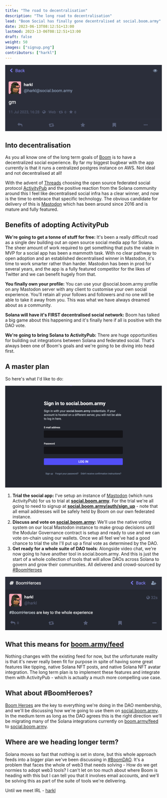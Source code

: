 ```yaml
---
title: "The road to decentralisation"
description: "The long road to decentralisation"
lead: "Boom Social has finally gone decentralised at social.boom.army"
date: 2023-06-13T08:12:51+13:00
lastmod: 2023-13-06T08:12:51+13:00
draft: false
weight: 50
images: ["signup.png"]
contributors: ["harkl"]
---
```


![GM](gm.png)

## Into decentralisation

As you all know one of the long term goals of [Boom](boom.army) is to have a decentralized social experience. By far my biggest bugbear with the app currently is that it runs a centralized postgres instance on AWS. Not ideal and not decentralised at all!

With the advent of [Threads](https://www.threads.net) choosing the open source federated social protocol [ActivityPub](https://en.wikipedia.org/wiki/ActivityPub) and the positive reaction from the Solana community around this I feel like decentralised social infra has a clear winner, and now is the time to embrace that specific technology. The obvious candidate for delivery of this is [Mastodon](https://joinmastodon.org) which has been around since 2016 and is mature and fully featured.

## Benefits of adopting ActivityPub

**We're going to get a tonne of stuff for free:** It's been a really difficult road as a single dev building out an open source social media app for Solana. The sheer amount of work required to get something that puts the viable in MVP for a social app has been a mammoth task. With no clear pathway to open adoption and an established decentralised winner in Mastodon, it's time to work smarter rather than harder. Mastodon has been in prod for several years, and the app is a fully featured competitor for the likes of Twitter and we can benefit hugely from that.

**You finally own your profile:** You can use your <name>@social.boom.army profile on any Mastodon server with any client to customise your own social experience. You'll retain all your follows and followers and no one will be able to take it away from you. This was what we have always dreamed about as a community.

**Solana will have it's FIRST decentralised social network:** Boom has talked a big game about this happening and it's finally here if all is positive with the DAO vote.

**We're going to bring Solana to ActivityPub:** There are huge opportunities for building out integrations between Solana and federated social. That's always been one of Boom's goals and we're going to be diving into head first.

## A master plan

So here's what I'd like to do:

[![Signup](signup.png)](https://social.boom.army/auth/sign_up)

1) **Trial the social app:** I've setup an instance of [Mastodon](https://joinmastodon.org) (which runs ActivityPub) for us to trial at **[social.boom.army](https://social.boom.army)**. For the trial we're all going to need to signup at **[social.boom.army/auth/sign_up](https://social.boom.army/auth/sign_up)** - note that all email addresses will be safely held by Boom on our own federated instance.
2) **Discuss and vote on [social.boom.army](https://social.boom.army):** We'll use the native voting system on our local Mastodon instance to make group decisions until the Modular Governance contract is setup and ready to use and we can vote on-chain using our wallets. Once we all feel we've had a good chance to trial the site I'll put up a final vote as determined by the DAO.
3) **Get ready for a whole suite of DAO tools**: Alongside video chat, we're now going to have another tool in social.boom.army. And this is just the start of a whole collection of tools that will allow DAOs across Solana to govern and grow their communities. All delivered and crowd-sourced by [#BoomHeroes](https://social.boom.army/tags/BoomHeroes)

![#BoomHeroes](boomheroes.png)

## What this means for [boom.army/feed](https://boom.army/feed)

Nothing changes with the existing feed for now, but the unfortunate reality is that it's never really been fit for purpose in spite of having some great features like tipping, native Solana NFT posts, and native Solana NFT avatar integration. The long term plan is to implement these features and integrate them with ActivityPub - which is actually a much more compelling use case.

## What about #BoomHeroes?

[Boom Heroes](https://www.tensor.trade/trade/boomheroes) are the key to everything we're doing in the DAO membership, and we'll be discussing how we're going to use them on [social.boom.army](https://social.boom.army). In the medium term as long as the DAO agrees this is the right direction we'll be migrating many of the Solana integrations currently on [boom.army/feed](https://boom.army/feed) to [social.boom.army](https://social.boom.army).

## Where are we heading longer term?

Solana moves so fast that nothing is set in stone, but this whole approach feeds into a bigger plan we've been discussing in [#BoomDAO](https://social.boom.army/tags/BoomDAO). It's a problem that faces the whole of web3 that needs solving - How do we get normies to adopt web3 tools? I can't let on too much about where Boom is heading with this but I can tell you that it involves email accounts, and we'll be solving this as part of the suite of tools we're delivering.

Until we meet IRL - [harkl](https://social.boom.army/@harkl)
